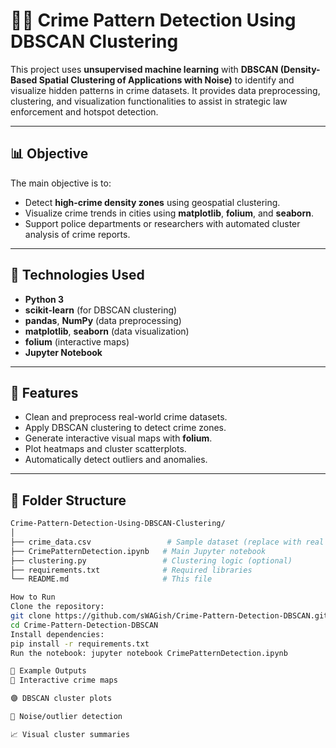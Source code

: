 # 🕵️‍♂️ Crime Pattern Detection Using DBSCAN Clustering

This project uses **unsupervised machine learning** with **DBSCAN (Density-Based Spatial Clustering of Applications with Noise)** to identify and visualize hidden patterns in crime datasets. It provides data preprocessing, clustering, and visualization functionalities to assist in strategic law enforcement and hotspot detection.

---

## 📊 Objective

The main objective is to:
- Detect **high-crime density zones** using geospatial clustering.
- Visualize crime trends in cities using **matplotlib**, **folium**, and **seaborn**.
- Support police departments or researchers with automated cluster analysis of crime reports.

---

## 🧠 Technologies Used

- **Python 3**
- **scikit-learn** (for DBSCAN clustering)
- **pandas**, **NumPy** (data preprocessing)
- **matplotlib**, **seaborn** (data visualization)
- **folium** (interactive maps)
- **Jupyter Notebook**

---

## 🧾 Features

- Clean and preprocess real-world crime datasets.
- Apply DBSCAN clustering to detect crime zones.
- Generate interactive visual maps with **folium**.
- Plot heatmaps and cluster scatterplots.
- Automatically detect outliers and anomalies.

---

## 📁 Folder Structure

```bash
Crime-Pattern-Detection-Using-DBSCAN-Clustering/
│
├── crime_data.csv                 # Sample dataset (replace with real data)
├── CrimePatternDetection.ipynb   # Main Jupyter notebook
├── clustering.py                 # Clustering logic (optional)
├── requirements.txt              # Required libraries
└── README.md                     # This file

How to Run
Clone the repository:
git clone https://github.com/sWAGish/Crime-Pattern-Detection-DBSCAN.git
cd Crime-Pattern-Detection-DBSCAN
Install dependencies:
pip install -r requirements.txt
Run the notebook: jupyter notebook CrimePatternDetection.ipynb

📌 Example Outputs
📍 Interactive crime maps

🟣 DBSCAN cluster plots

🔴 Noise/outlier detection

📈 Visual cluster summaries
